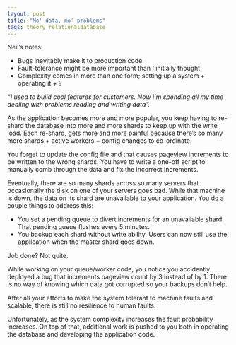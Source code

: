 ```yaml
---
layout: post
title: "Mo' data, mo' problems"
tags: theory relationaldatabase
---
```


Neil’s notes:
* Bugs inevitably make it to production code
* Fault-tolerance might be more important than I initially thought
* Complexity comes in more than one form; setting up a system + operating it + ?

_“I used to build cool features for customers. Now I’m spending all my time dealing with problems reading and writing data”._

As the application becomes more and more popular, you keep having to re-shard the database into more and more shards to keep up with the write load. Each re-shard, gets more and more painful because there’s so many more shards + active workers + config changes to co-ordinate. 

You forget to update the config file and that causes pageview increments to be written to the wrong shards. You have to write a one-off script to manually comb through the data and fix the incorrect increments.

Eventually, there are so many shards across so many servers that occasionally the disk on one of your servers goes bad. While that machine is down, the data on its shard are unavailable to your application. You do a couple things to address this:

* You set a pending queue to divert increments for an unavailable shard. That pending queue flushes every 5 minutes. 
* You backup each shard without write ability. Users can now still use the application when the master shard goes down. 

Job done? Not quite.

While working on your queue/worker code, you notice you accidently deployed a bug that increments pageview count by 3 instead of by 1. There is no way of knowing which data got corrupted so your backups don’t help.

After all your efforts to make the system tolerant to machine faults and scalable, there is still no resilience to human faults. 

Unfortunately, as the system complexity increases the fault probability increases. On top of that, additional work is pushed to you both in operating the database and developing the application code.
